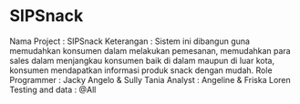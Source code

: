 # SIPSnack
Nama Project : SIPSnack
Keterangan : Sistem ini dibangun guna memudahkan konsumen dalam melakukan pemesanan, memudahkan para sales dalam menjangkau konsumen baik di dalam maupun di luar kota, konsumen mendapatkan informasi produk snack dengan mudah.
Role 
Programmer : Jacky Angelo & Sully Tania
Analyst : Angeline & Friska Loren
Testing and data : @All
